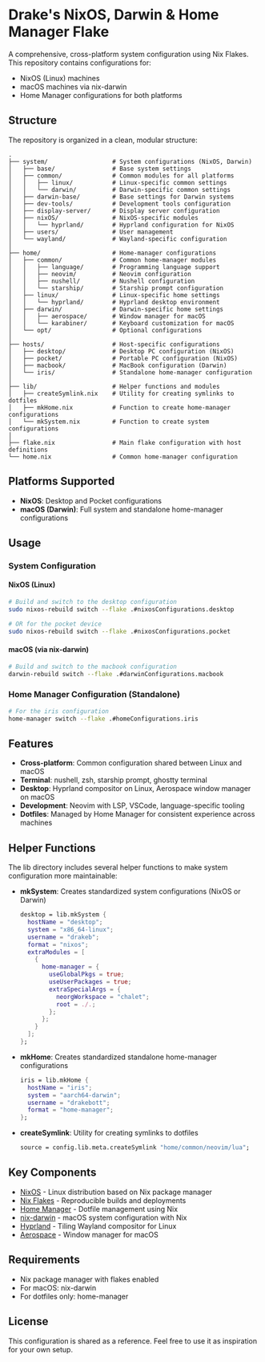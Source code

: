# Drake's NixOS, Darwin & Home Manager Flake

A comprehensive, cross-platform system configuration using Nix Flakes. This repository contains configurations for:

- NixOS (Linux) machines
- macOS machines via nix-darwin
- Home Manager configurations for both platforms

## Structure

The repository is organized in a clean, modular structure:

```
.
├── system/                  # System configurations (NixOS, Darwin)
│   ├── base/                # Base system settings
│   ├── common/              # Common modules for all platforms
│   │   ├── linux/           # Linux-specific common settings
│   │   └── darwin/          # Darwin-specific common settings
│   ├── darwin-base/         # Base settings for Darwin systems
│   ├── dev-tools/           # Development tools configuration
│   ├── display-server/      # Display server configuration
│   ├── nixOS/               # NixOS-specific modules
│   │   └── hyprland/        # Hyprland configuration for NixOS
│   ├── users/               # User management
│   └── wayland/             # Wayland-specific configuration
│
├── home/                    # Home-manager configurations
│   ├── common/              # Common home-manager modules
│   │   ├── language/        # Programming language support
│   │   ├── neovim/          # Neovim configuration
│   │   ├── nushell/         # Nushell configuration
│   │   └── starship/        # Starship prompt configuration
│   ├── linux/               # Linux-specific home settings
│   │   └── hyprland/        # Hyprland desktop environment
│   ├── darwin/              # Darwin-specific home settings
│   │   ├── aerospace/       # Window manager for macOS
│   │   └── karabiner/       # Keyboard customization for macOS
│   └── opt/                 # Optional configurations
│
├── hosts/                   # Host-specific configurations
│   ├── desktop/             # Desktop PC configuration (NixOS)
│   ├── pocket/              # Portable PC configuration (NixOS)
│   ├── macbook/             # MacBook configuration (Darwin)
│   └── iris/                # Standalone home-manager configuration
│
├── lib/                     # Helper functions and modules
│   ├── createSymlink.nix    # Utility for creating symlinks to dotfiles
│   ├── mkHome.nix           # Function to create home-manager configurations
│   └── mkSystem.nix         # Function to create system configurations
│
├── flake.nix                # Main flake configuration with host definitions
└── home.nix                 # Common home-manager configuration
```

## Platforms Supported

- **NixOS**: Desktop and Pocket configurations
- **macOS (Darwin)**: Full system and standalone home-manager configurations

## Usage

### System Configuration

#### NixOS (Linux)
```bash
# Build and switch to the desktop configuration
sudo nixos-rebuild switch --flake .#nixosConfigurations.desktop

# OR for the pocket device
sudo nixos-rebuild switch --flake .#nixosConfigurations.pocket
```

#### macOS (via nix-darwin)
```bash
# Build and switch to the macbook configuration
darwin-rebuild switch --flake .#darwinConfigurations.macbook
```

### Home Manager Configuration (Standalone)

```bash
# For the iris configuration
home-manager switch --flake .#homeConfigurations.iris
```

## Features

- **Cross-platform**: Common configuration shared between Linux and macOS
- **Terminal**: nushell, zsh, starship prompt, ghostty terminal
- **Desktop**: Hyprland compositor on Linux, Aerospace window manager on macOS
- **Development**: Neovim with LSP, VSCode, language-specific tooling
- **Dotfiles**: Managed by Home Manager for consistent experience across machines

## Helper Functions

The lib directory includes several helper functions to make system configuration more maintainable:

- **mkSystem**: Creates standardized system configurations (NixOS or Darwin)
  ```nix
  desktop = lib.mkSystem {
    hostName = "desktop";
    system = "x86_64-linux";
    username = "drakeb";
    format = "nixos";
    extraModules = [
      {
        home-manager = {
          useGlobalPkgs = true;
          useUserPackages = true;
          extraSpecialArgs = {
            neorgWorkspace = "chalet";
            root = ./.;
          };
        };
      }
    ];
  };
  ```

- **mkHome**: Creates standardized standalone home-manager configurations
  ```nix
  iris = lib.mkHome {
    hostName = "iris";
    system = "aarch64-darwin";
    username = "drakebott";
    format = "home-manager";
  };
  ```

- **createSymlink**: Utility for creating symlinks to dotfiles
  ```nix
  source = config.lib.meta.createSymlink "home/common/neovim/lua";
  ```

## Key Components

- [NixOS](https://nixos.org/) - Linux distribution based on Nix package manager
- [Nix Flakes](https://nixos.wiki/wiki/Flakes) - Reproducible builds and deployments
- [Home Manager](https://github.com/nix-community/home-manager) - Dotfile management using Nix
- [nix-darwin](https://github.com/LnL7/nix-darwin) - macOS system configuration with Nix
- [Hyprland](https://hyprland.org/) - Tiling Wayland compositor for Linux
- [Aerospace](https://aerospace.docs.felixkratz.me/) - Window manager for macOS

## Requirements

- Nix package manager with flakes enabled
- For macOS: nix-darwin
- For dotfiles only: home-manager

## License

This configuration is shared as a reference. Feel free to use it as inspiration for your own setup.